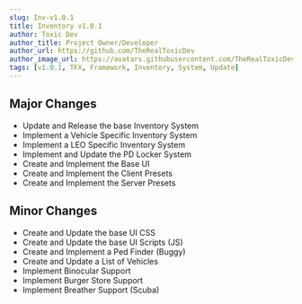 ```yaml
---
slug: Inv-v1.0.1
title: Inventory v1.0.1
author: Toxic Dev
author_title: Project Owner/Developer
author_url: https://github.com/TheRealToxicDev
author_image_url: https://avatars.githubusercontent.com/TheRealToxicDev
tags: [v1.0.1, TFX, Framework, Inventory, System, Update]
---
```


## Major Changes 
* Update and Release the base Inventory System
* Implement a Vehicle Specific Inventory System
* Implement a LEO Specific Inventory System
* Implement and Update the PD Locker System
* Create and Implement the Base UI
* Create and Implement the Client Presets
* Create and Implement the Server Presets


## Minor Changes
* Create and Update the base UI CSS
* Create and Update the base UI Scripts (JS) 
* Create and Implement a Ped Finder (Buggy)
* Create and Update a List of Vehicles
* Implement Binocular Support
* Implement Burger Store Support
* Implement Breather Support (Scuba)
